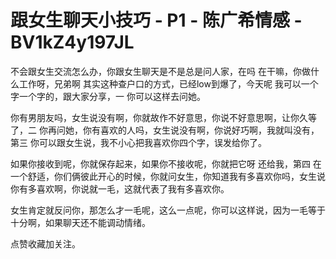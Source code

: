 # 跟女生聊天小技巧 - P1 - 陈广希情感 - BV1kZ4y197JL

不会跟女生交流怎么办，你跟女生聊天是不是总是问人家，在吗 在干嘛，你做什么工作呀，兄弟啊 其实这种查户口的方式，已经low到爆了，今天呢 我可以一个字一个字的，跟大家分享，一 你可以这样去问她。

你有男朋友吗，女生说没有啊，你就故作不好意思，你说不好意思啊，让你久等了，二 你再问她，你有喜欢的人吗，女生说没有啊，你说好巧啊，我就叫没有，第三 你可以跟女生说，我不小心把我喜欢你四个字，误发给你了。

如果你接收到呢，你就保存起来，如果你不接收呢，你就把它呀 还给我，第四 在一个舒适，你们俩彼此开心的时候，你就问女生，你知道我有多喜欢你吗，女生说你有多喜欢啊，你说就一毛，这就代表了我有多喜欢你。

女生肯定就反问你，那怎么才一毛呢，这么一点呢，你可以这样说，因为一毛等于十分啊，如果聊天还不能调动情绪。

点赞收藏加关注。